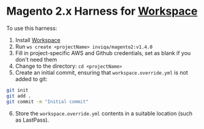 # Magento 2.x Harness for [Workspace]

To use this harness:

1. Install [Workspace]
2. Run `ws create <projectName> inviqa/magento2:v1.4.0`
3. Fill in project-specific AWS and Github credentials, set as blank if you don't need them
4. Change to the <projectName> directory: `cd <projectName>`
5. Create an initial commit, ensuring that `workspace.override.yml` is not added to git:
```bash
git init
git add .
git commit -m "Initial commit"
```
6. Store the `workspace.override.yml` contents in a suitable location (such as LastPass).

[Workspace]: https://github.com/my127/workspace
